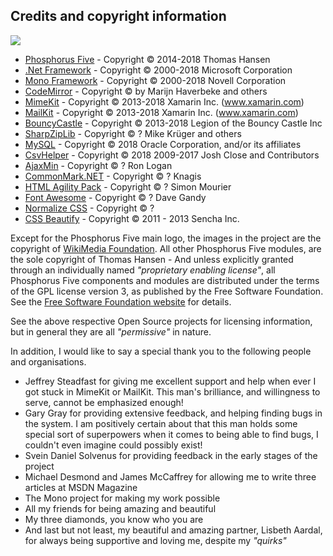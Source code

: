 ## Credits and copyright information

<img class="desktop-help-icon-image" src="/modules/desktop/media/logo.svg" />

* [Phosphorus Five](https://github.com/polterguy/phosphorusfive) - Copyright © 2014-2018 Thomas Hansen
* [.Net Framework](https://www.microsoft.com/net/download) - Copyright © 2000-2018 Microsoft Corporation
* [Mono Framework](http://www.mono-project.com/) - Copyright © 2000-2018 Novell Corporation
* [CodeMirror](https://codemirror.net) - Copyright © by Marijn Haverbeke and others
* [MimeKit](https://github.com/jstedfast/MimeKit) - Copyright © 2013-2018 Xamarin Inc. (www.xamarin.com)
* [MailKit](https://github.com/jstedfast/MailKit) - Copyright © 2013-2018 Xamarin Inc. (www.xamarin.com)
* [BouncyCastle](https://www.bouncycastle.org/) - Copyright © 2013-2018 Legion of the Bouncy Castle Inc
* [SharpZipLib](https://github.com/icsharpcode/SharpZipLib) - Copyright © ? Mike Krüger and others
* [MySQL](https://www.mysql.com/) - Copyright © 2018 Oracle Corporation, and/or its affiliates
* [CsvHelper](https://joshclose.github.io/CsvHelper/) - Copyright © 2018 2009-2017 Josh Close and Contributors
* [AjaxMin](http://ajaxmin.codeplex.com/) - Copyright © ? Ron Logan
* [CommonMark.NET](https://github.com/Knagis/CommonMark.NET) - Copyright © ? Knagis
* [HTML Agility Pack](http://html-agility-pack.net/) - Copyright © ? Simon Mourier
* [Font Awesome](http://fontawesome.io/) - Copyright © ? Dave Gandy
* [Normalize CSS](github.com/necolas/normalize.css) - Copyright © ?
* [CSS Beautify](https://github.com/senchalabs/cssbeautify) - Copyright © 2011 - 2013 Sencha Inc.

Except for the Phosphorus Five main logo, the images in the project are the copyright of [WikiMedia Foundation](https://commons.wikimedia.org/wiki/Main_Page).
All other Phosphorus Five modules, are the sole copyright of Thomas Hansen - And unless explicitly granted
through an individually named _"proprietary enabling license"_, all Phosphorus Five components and modules
are distributed under the terms of the GPL license version 3, as published by the Free Software Foundation.
See the [Free Software Foundation website](https://www.fsf.org/) for details.

See the above respective Open Source projects for licensing information, but in general they are all _"permissive"_
in nature.

In addition, I would like to say a special thank you to the following people and organisations.

* Jeffrey Steadfast for giving me excellent support and help when ever I got stuck in MimeKit or MailKit. This man's brilliance, and willingness to serve, cannot be emphasized enough!
* Gary Gray for providing extensive feedback, and helping finding bugs in the system. I am positively certain about that this man holds some special sort of superpowers when it comes to being able to find bugs, I couldn't even imagine could possibly exist!
* Svein Daniel Solvenus for providing feedback in the early stages of the project
* Michael Desmond and James McCaffrey for allowing me to write three articles at MSDN Magazine
* The Mono project for making my work possible
* All my friends for being amazing and beautiful
* My three diamonds, you know who you are
* And last but not least, my beautiful and amazing partner, Lisbeth Aardal, for always being supportive and loving me, despite my _"quirks"_
